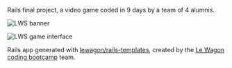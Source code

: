 Rails final project, a video game coded in 9 days by a team of 4 alumnis.


![LWS banner](https://user-images.githubusercontent.com/83520078/145024367-f9d77ccf-183c-4efb-ba44-3a4b44205836.png)

![LWS game interface](https://user-images.githubusercontent.com/83520078/145024382-919c799c-735c-4576-b421-1ff1aa446410.png)


Rails app generated with [lewagon/rails-templates](https://github.com/lewagon/rails-templates), created by the [Le Wagon coding bootcamp](https://www.lewagon.com) team.
